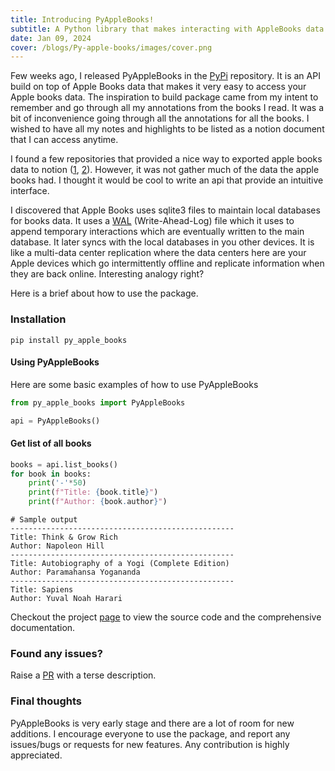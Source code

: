 ```yaml
---
title: Introducing PyAppleBooks!
subtitle: A Python library that makes interacting with AppleBooks data easy.
date: Jan 09, 2024
cover: /blogs/Py-apple-books/images/cover.png
---
```


Few weeks ago, I released PyAppleBooks in the [PyPi](https://pypi.org/project/py-apple-books/) repository. It is an API build on top of Apple Books data that makes it very easy to access your Apple books data. The inspiration to build package came from my intent to remember and go through all my annotations from the books I read. It was a bit of inconvenience going through all the annotations for all the books. I wished to have all my notes and highlights to be listed as a notion document that I can access anytime. 

I found a few repositories that provided a nice way to exported apple books data to notion ([1](https://github.com/subhamX/notion-easy-export), [2](https://github.com/matttrent/ibooks-highlights)). However, it was not gather much of the data the apple books had. I thought it would be cool to write an api that provide an intuitive interface.

I discovered that Apple Books uses sqlite3 files to maintain local databases for books data. It uses a [WAL](https://en.wikipedia.org/wiki/Write-ahead_logging) (Write-Ahead-Log) file which it uses to append temporary interactions which are eventually written to the main database. It later syncs with the local databases in you other devices. It is like a multi-data center replication where the data centers here are your Apple devices which go intermittently offline and replicate information when they are back online. Interesting analogy right?

Here is a brief about how to use the package.

### Installation

`pip install py_apple_books`

#### Using PyAppleBooks

Here are some basic examples of how to use PyAppleBooks

```python
from py_apple_books import PyAppleBooks

api = PyAppleBooks()
```

#### Get list of all books

```python
books = api.list_books()
for book in books:
    print('-'*50)
    print(f"Title: {book.title}")
    print(f"Author: {book.author}")
```

```
# Sample output
--------------------------------------------------
Title: Think & Grow Rich
Author: Napoleon Hill
--------------------------------------------------
Title: Autobiography of a Yogi (Complete Edition)
Author: Paramahansa Yogananda
--------------------------------------------------
Title: Sapiens
Author: Yuval Noah Harari
```

Checkout the project [page](https://github.com/vgnshiyer/py-apple-books) to view the source code and the comprehensive documentation.

### Found any issues?

Raise a [PR](https://github.com/vgnshiyer/py-apple-books/issues) with a terse description.

### Final thoughts

PyAppleBooks is very early stage and there are a lot of room for new additions. I encourage everyone to use the package, and report any issues/bugs or requests for new features. Any contribution is highly appreciated.